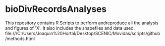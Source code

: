 # bioDivRecordsAnalyses
This repository contains R Scripts to perform andreproduce all the analysis and figures of 'X'. 
It also includes the shapefiles and data used. 
file:///C:/Users/Joaquin%20Hortal/Desktop/SCENIC/Movidas/scripts/github/methods.html
